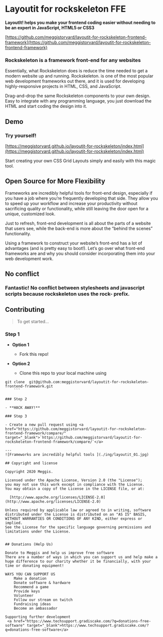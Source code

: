 Layoutit for rockskeleton FFE
==================
**LayoutIt! helps you make your frontend coding easier without needing to be an expert in JavaScript, HTML5 or CSS3**

[https://github.com/meggistorvard/layoutit-for-rockskeleton-frontend-framework](https://github.com/meggistorvard/layoutit-for-rockskeleton-frontend-framework)

### Rockskeleton is a framework front-end for any websites

Essentially, what Rockskeleton does is reduce the time needed to get a modern website up and running. Rockskeleton. is one of the most popular web development frameworks out there, and it is used for developing highly-responsive projects in HTML, CSS, and JavaScript.

Drag-and-drop the same Rockskeleton components to your own design. Easy to integrate with any programming language, you just download the HTML and start coding the design into it.

##  Demo
### Try yourself!
[https://meggistorvard.github.io/layoutit-for-rockskeleton/index.html](https://meggistorvard.github.io/layoutit-for-rockskeleton/index.html)

Start creating your own CSS Grid Layouts simply and easily with this magic tool.


## Open Source for More Flexibility

Frameworks are incredibly helpful tools for front-end design, especially if you have a job where you’re frequently developing that side. They allow you to speed up your workflow and increase your productivity without sacrificing quality or functionality, while still leaving the door open for a unique, customized look. 

Just to refresh, front-end development is all about the parts of a website that users see, while the back-end is more about the “behind the scenes” functionality.

Using a framework to construct your website’s front-end has a lot of advantages (and is pretty easy to boot!). Let’s go over what front-end frameworks are and why you should consider incorporating them into your web development work.


## No conflict

### Fantastic! No conflict between stylesheets and javascript scripts because rockskeleton uses the rock- prefix.


## Contributing

> To get started...

### Step 1

- **Option 1**
    - Fork this repo!

- **Option 2**
    - Clone this repo to your local machine using 

```
git clone  git@github.com:meggistorvard/layoutit-for-rockskeleton-frontend-framework.git
	```

### Step 2

- **HACK AWAY!**

### Step 3

- Create a new pull request using <a href="https://github.com/meggistorvard/layoutit-for-rockskeleton-frontend-framework/compare/" target="_blank">`https://github.com/meggistorvard/layoutit-for-rockskeleton-frontend-framework/compare/`</a>

---
![Frameworks are incredibly helpful tools ](./ing/layoutit_01.jpg)

## Copyright and license

Copyright 2020 Meggis.

Licensed under the Apache License, Version 2.0 (the "License");
you may not use this work except in compliance with the License.
You may obtain a copy of the License in the LICENSE file, or at:

  [http://www.apache.org/licenses/LICENSE-2.0](http://www.apache.org/licenses/LICENSE-2.0)

Unless required by applicable law or agreed to in writing, software
distributed under the License is distributed on an "AS IS" BASIS,
WITHOUT WARRANTIES OR CONDITIONS OF ANY KIND, either express or implied.
See the License for the specific language governing permissions and
limitations under the License.


## Donations (Help Us)

Donate to Meggis and help us improve free software
There are a number of ways in which you can support us and help make a huge difference to our charity whether it be financially, with your time or donating equipment! 

WAYS YOU CAN SUPPORT US
	Make a donation
	Donate software & hardware
	Recommend a game
	Provide keys
	Volunteer
	Follow our stream on twitch
	Fundraising ideas
	Become an ambassador

Supporting further development	
 <a href="https://www.techsupport.gradiscake.com/?q=donations-free-software" target="_blank">https://www.techsupport.gradiscake.com/?q=donations-free-software</a>
